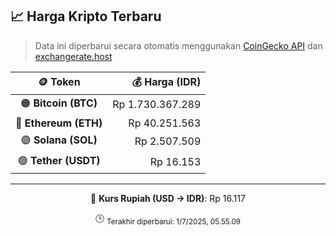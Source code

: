 

<!-- HARGA_KRIPTO -->
## 📈 Harga Kripto Terbaru

> Data ini diperbarui secara otomatis menggunakan [CoinGecko API](https://www.coingecko.com/) dan [exchangerate.host](https://exchangerate.host/)

<div align="center">

| 🪙 Token | 💰 Harga (IDR) |
|:------:|---------------:|
| 🟠 **Bitcoin (BTC)**   | Rp 1.730.367.289 |
| 🔵 **Ethereum (ETH)**  | Rp 40.251.563 |
| 🟣 **Solana (SOL)**    | Rp 2.507.509 |
| 🟢 **Tether (USDT)**   | Rp 16.153 |

---

💱 **Kurs Rupiah (USD → IDR)**: Rp 16.117

🕒 <sub>Terakhir diperbarui: 1/7/2025, 05.55.09</sub>

</div>
<!-- /HARGA_KRIPTO -->